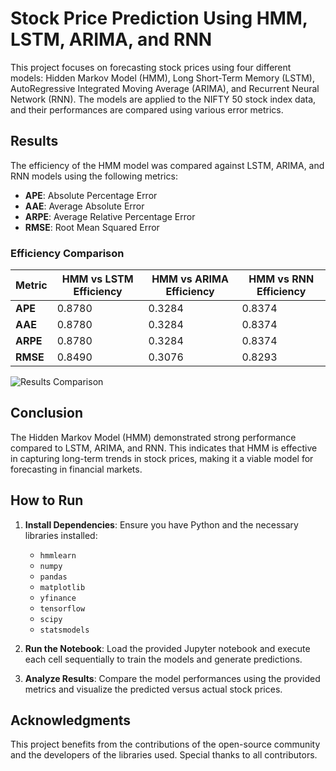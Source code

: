 # Stock Price Prediction Using HMM, LSTM, ARIMA, and RNN

This project focuses on forecasting stock prices using four different models: Hidden Markov Model (HMM), Long Short-Term Memory (LSTM), AutoRegressive Integrated Moving Average (ARIMA), and Recurrent Neural Network (RNN). The models are applied to the NIFTY 50 stock index data, and their performances are compared using various error metrics.

## Results

The efficiency of the HMM model was compared against LSTM, ARIMA, and RNN models using the following metrics:

- **APE**: Absolute Percentage Error
- **AAE**: Average Absolute Error
- **ARPE**: Average Relative Percentage Error
- **RMSE**: Root Mean Squared Error

### Efficiency Comparison

| Metric  | HMM vs LSTM Efficiency | HMM vs ARIMA Efficiency | HMM vs RNN Efficiency |
|---------|------------------------|-------------------------|-----------------------|
| **APE** | 0.8780                 | 0.3284                  | 0.8374                |
| **AAE** | 0.8780                 | 0.3284                  | 0.8374                |
| **ARPE**| 0.8780                 | 0.3284                  | 0.8374                |
| **RMSE**| 0.8490                 | 0.3076                  | 0.8293                |

![Results Comparison](https://github.com/Nikhil-Kumar-Patel/Hidden-Makov-Model/blob/main/output.png)

## Conclusion

The Hidden Markov Model (HMM) demonstrated strong performance compared to LSTM, ARIMA, and RNN. This indicates that HMM is effective in capturing long-term trends in stock prices, making it a viable model for forecasting in financial markets.

## How to Run

1. **Install Dependencies**: Ensure you have Python and the necessary libraries installed:
   - `hmmlearn`
   - `numpy`
   - `pandas`
   - `matplotlib`
   - `yfinance`
   - `tensorflow`
   - `scipy`
   - `statsmodels`

2. **Run the Notebook**: Load the provided Jupyter notebook and execute each cell sequentially to train the models and generate predictions.

3. **Analyze Results**: Compare the model performances using the provided metrics and visualize the predicted versus actual stock prices.

## Acknowledgments

This project benefits from the contributions of the open-source community and the developers of the libraries used. Special thanks to all contributors.
